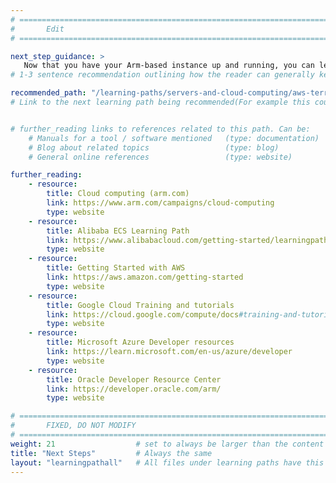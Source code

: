 ```yaml
---
# ================================================================================
#       Edit
# ================================================================================

next_step_guidance: >
   Now that you have your Arm-based instance up and running, you can learn about automating instance deployment.
# 1-3 sentence recommendation outlining how the reader can generally keep learning about these topics, and a specific explanation of why the next step is being recommended.

recommended_path: "/learning-paths/servers-and-cloud-computing/aws-terraform/"
# Link to the next learning path being recommended(For example this could be /learning-paths/servers-and-cloud-computing/mongodb).


# further_reading links to references related to this path. Can be:
    # Manuals for a tool / software mentioned   (type: documentation)
    # Blog about related topics                 (type: blog)
    # General online references                 (type: website) 

further_reading:
    - resource:
        title: Cloud computing (arm.com)
        link: https://www.arm.com/campaigns/cloud-computing
        type: website
    - resource:
        title: Alibaba ECS Learning Path
        link: https://www.alibabacloud.com/getting-started/learningpath/ecs
        type: website
    - resource:
        title: Getting Started with AWS
        link: https://aws.amazon.com/getting-started
        type: website
    - resource:
        title: Google Cloud Training and tutorials
        link: https://cloud.google.com/compute/docs#training-and-tutorials
        type: website
    - resource:
        title: Microsoft Azure Developer resources
        link: https://learn.microsoft.com/en-us/azure/developer
        type: website
    - resource:
        title: Oracle Developer Resource Center
        link: https://developer.oracle.com/arm/
        type: website

# ================================================================================
#       FIXED, DO NOT MODIFY
# ================================================================================
weight: 21                  # set to always be larger than the content in this path, and one more than 'review'
title: "Next Steps"         # Always the same
layout: "learningpathall"   # All files under learning paths have this same wrapper
---
```

